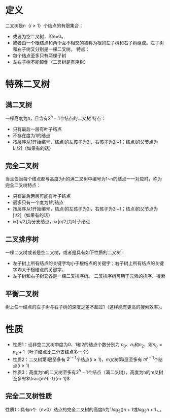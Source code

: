 # 定义
二叉树是n（$i\geq1$）个结点的有限集合：
- 或者为空二叉树，即n=0。
- 或者由一个根结点和两个互不相交的被称为根的左子树和右子树组成。左子树和右子树又分别是一棵二叉树。
特点：
- 每个结点至多只有两棵子树
- 左右子树不能颠倒（二叉树是有序树）

# 特殊二叉树
## 满二叉树
一棵高度为h，且含有$2^h-1$个结点的二叉树
特点：
- 只有最后一层有叶子结点
- 不存在度为1的结点
- 按层序从1开始编号，结点i的左孩子为2i，右孩子为2i+1；结点i的父节点为Li/2]（如果有的话）
## 完全二叉树
当且仅当每个结点都与高度为h的满二叉树中编号为1~n的结点一一对应时，称为完全二叉树特点：
- 只有最后两层可能有叶子结点
- 最多只有一个度为1的结点
- 按层序从1开始编号，结点i的左孩子为2i，右孩子为2i+1；结点i的父节点为\[i/2\]（如果有的话）
- i≤\[n/2\]为分支结点，i>\[n/2\]为叶子结点

## 二叉排序树
一棵二叉树或者是空二叉树，或者是具有如下性质的二叉树：
- 左子树上所有结点的关键字均小于根结点的关键字；右子树上所有结点的关键字均大于根结点的关键字。
- 左子树和右子树又各是一棵二叉排序树。
二叉排序树可用于元素的排序、搜索

## 平衡二叉树
树上任一结点的左子树与右子树的深度之差不超过1（这样能有更高的搜索效率）。

# 性质
- 性质1：设非空二叉树中度为0、1和2的结点个数分别为 $n_0$、$n_1$和$n_2$，则$n_0=n_2+1$（叶子结点比二分支结点多一个）
- 性质2：二叉树第i层至多有 $2^{i-1}$个结点($i\geq1$)，m叉树第i层至多有 $m^{i-1}$个结点($i\geq1$)
- 性质3：高度为h的二叉树至多有$2^h-1$个结点（满二叉树），高度为h的m叉树至多有$\frac{m^h-1}{m-1}$
## 完全二叉树性质
性质1：具有n个（n>0）结点的完全二叉树的高度h为$\ulcorner log_2()n+1$或$log_2n+1$
⌞⌟